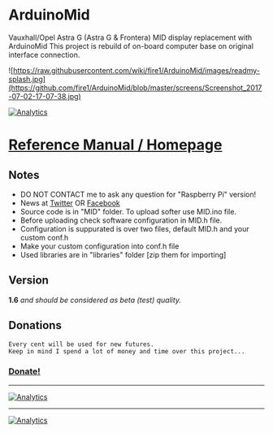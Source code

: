 # ArduinoMid
Vauxhall/Opel Astra G (Astra G & Frontera) MID display replacement with ArduinoMid
This project is rebuild of on-board computer  base on original interface connection.


![https://raw.githubusercontent.com/wiki/fire1/ArduinoMid/images/readmy-splash.jpg](https://github.com/fire1/ArduinoMid/blob/master/screens/Screenshot_2017-07-02-17-07-38.jpg)


[![Analytics](https://ga-beacon.appspot.com/UA-117422627-1/welcome-page)](https://github.com/fire1/ArduinoMid)

# [Reference Manual / Homepage ](https://github.com/fire1/ArduinoMid/wiki)


## Notes
* DO NOT CONTACT me to ask any question for "Raspberry Pi" version!
* News at [Twitter](https://twitter.com/hashtag/ArduinoMid?src=hash) OR [Facebook](https://www.facebook.com/search/top/?q=%23arduinomid)
* Source code is in "MID" folder. To upload  softer use MID.ino file.
* Before uploading check software configuration in MID.h file.  
* Configuration is suppurated  is over two files, default MID.h and your custom conf.h
* Make your custom configuration into conf.h file 
* Used libraries are in "libraries" folder [zip them for importing]

## Version 
   **1.6** _and should be considered as beta (test) quality._

## Donations
    Every cent will be used for new futures. 
    Keep in mind I spend a lot of money and time over this project... 
    
### [Donate!](https://paypal.me/AngelZaprianov)

---------------------------------

[![Analytics](https://ga-beacon.appspot.com/UA-117422627-1/welcome-page)](https://github.com/fire1/ArduinoMid)
   
   
   
   ---------------------------------

[![Analytics](https://ga-beacon.appspot.com/UA-117422627-1/welcome-page)](https://github.com/fire1/ArduinoMid)
   

   





